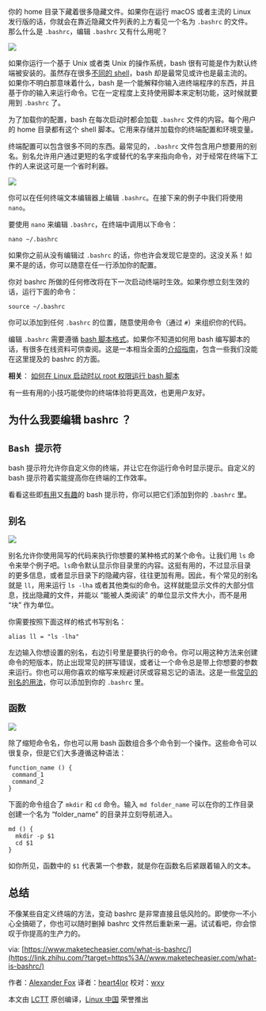 你的 home 目录下藏着很多隐藏文件。如果你在运行 macOS 或者主流的 Linux 发行版的话，你就会在靠近隐藏文件列表的上方看见一个名为 `.bashrc` 的文件。那么什么是 `.bashrc`，编辑 `.bashrc` 又有什么用呢？

![](https://pic1.zhimg.com/v2-bea1dfe0b7057bb03b99fd53183030d0_r.jpg)

如果你运行一个基于 Unix 或者类 Unix 的操作系统，bash 很有可能是作为默认终端被安装的。虽然存在很多[不同的 shell](https://link.zhihu.com/?target=https%3A//www.maketecheasier.com/alternative-linux-shells/)，bash 却是最常见或许也是最主流的。如果你不明白那意味着什么，bash 是一个能解释你输入进终端程序的东西，并且基于你的输入来运行命令。它在一定程度上支持使用脚本来定制功能，这时候就要用到 `.bashrc` 了。

为了加载你的配置，bash 在每次启动时都会加载 `.bashrc` 文件的内容。每个用户的 home 目录都有这个 shell 脚本。它用来存储并加载你的终端配置和环境变量。

终端配置可以包含很多不同的东西。最常见的，`.bashrc` 文件包含用户想要用的别名。别名允许用户通过更短的名字或替代的名字来指向命令，对于经常在终端下工作的人来说这可是一个省时利器。

![](https://pic4.zhimg.com/v2-082554d01df346007d123beedcab46cb_r.jpg)

你可以在任何终端文本编辑器上编辑 `.bashrc`。在接下来的例子中我们将使用 `nano`。

要使用 `nano` 来编辑 `.bashrc`，在终端中调用以下命令：

```
nano ~/.bashrc
```

如果你之前从没有编辑过 `.bashrc` 的话，你也许会发现它是空的。这没关系！如果不是的话，你可以随意在任一行添加你的配置。

你对 bashrc 所做的任何修改将在下一次启动终端时生效。如果你想立刻生效的话，运行下面的命令：

```
source ~/.bashrc
```

你可以添加到任何 `.bashrc` 的位置，随意使用命令（通过 `#`）来组织你的代码。

编辑 `.bashrc` 需要遵循 [bash 脚本格式](https://link.zhihu.com/?target=http%3A//tldp.org/HOWTO/Bash-Prog-Intro-HOWTO.html)。如果你不知道如何用 bash 编写脚本的话，有很多在线资料可供查阅。这是一本相当全面的[介绍指南](https://link.zhihu.com/?target=https%3A//www.digitalocean.com/community/tutorials/an-introduction-to-useful-bash-aliases-and-functions)，包含一些我们没能在这里提及的 bashrc 的方面。

**相关**： [如何在 Linux 启动时以 root 权限运行 bash 脚本](https://link.zhihu.com/?target=https%3A//www.maketecheasier.com/run-bash-script-as-root-during-startup-linux/)

有一些有用的小技巧能使你的终端体验将更高效，也更用户友好。

## **为什么我要编辑 bashrc ？**

## `Bash 提示符`

bash 提示符允许你自定义你的终端，并让它在你运行命令时显示提示。自定义的 bash 提示符着实能提高你在终端的工作效率。

看看这些即[有用](https://link.zhihu.com/?target=https%3A//www.maketecheasier.com/8-useful-and-interesting-bash-prompts/)又[有趣](https://link.zhihu.com/?target=https%3A//www.maketecheasier.com/more-useful-and-interesting-bash-prompts/)的 bash 提示符，你可以把它们添加到你的 `.bashrc` 里。

## `别名`

![](https://pic1.zhimg.com/v2-c10ab92309fc726553dfd1f772e14750_r.jpg)

别名允许你使用简写的代码来执行你想要的某种格式的某个命令。让我们用 `ls` 命令来举个例子吧。`ls`命令默认显示你目录里的内容。这挺有用的，不过显示目录的更多信息，或者显示目录下的隐藏内容，往往更加有用。因此，有个常见的别名就是 `ll`，用来运行 `ls -lha` 或者其他类似的命令。这样就能显示文件的大部分信息，找出隐藏的文件，并能以 “能被人类阅读” 的单位显示文件大小，而不是用 “块” 作为单位。

你需要按照下面这样的格式书写别名：

```
alias ll = "ls -lha"
```

左边输入你想设置的别名，右边引号里是要执行的命令。你可以用这种方法来创建命令的短版本，防止出现常见的拼写错误，或者让一个命令总是带上你想要的参数来运行。你也可以用你喜欢的缩写来规避讨厌或容易忘记的语法。这是一些[常见的别名的用法](https://link.zhihu.com/?target=https%3A//www.maketecheasier.com/install-software-in-various-linux-distros/%23aliases)，你可以添加到你的 `.bashrc` 里。

## `函数`

![](https://pic1.zhimg.com/v2-be50f2a7100a3be5b973331fede3fa3c_r.jpg)

除了缩短命令名，你也可以用 bash 函数组合多个命令到一个操作。这些命令可以很复杂，但是它们大多遵循这种语法：

```
function_name () {
 command_1
 command_2
}
```

下面的命令组合了 `mkdir` 和 `cd` 命令。输入 `md folder_name` 可以在你的工作目录创建一个名为 “folder_name” 的目录并立刻导航进入。

```
md () {
  mkdir -p $1
  cd $1 
}
```

如你所见，函数中的 `$1` 代表第一个参数，就是你在函数名后紧跟着输入的文本。

## **总结**

不像某些自定义终端的方法，变动 bashrc 是非常直接且低风险的。即使你一不小心全搞砸了，你也可以随时删掉 bashrc 文件然后重新来一遍。试试看吧，你会惊叹于你提高的生产力的。

via: [https://www.maketecheasier.com/what-is-bashrc/](https://link.zhihu.com/?target=https%3A//www.maketecheasier.com/what-is-bashrc/)

作者：[Alexander Fox](https://link.zhihu.com/?target=https%3A//www.maketecheasier.com/author/alexfox/) 译者：[heart4lor](https://link.zhihu.com/?target=https%3A//github.com/heart4lor) 校对：[wxy](https://link.zhihu.com/?target=https%3A//github.com/wxy)

本文由 [LCTT](https://link.zhihu.com/?target=https%3A//github.com/LCTT/TranslateProject) 原创编译，[Linux 中国](https://link.zhihu.com/?target=https%3A//linux.cn/) 荣誉推出